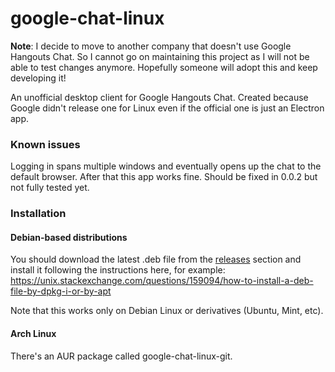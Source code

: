 # google-chat-linux

**Note**: I decide to move to another company that doesn't use Google Hangouts Chat. So I cannot go on maintaining this
project as I will not be able to test changes anymore. Hopefully someone will adopt this and keep developing it!

An unofficial desktop client for Google Hangouts Chat. Created because Google didn't release one
for Linux even if the official one is just an Electron app.

### Known issues

Logging in spans multiple windows and eventually opens up the chat to the default browser. After that
this app works fine.
Should be fixed in 0.0.2 but not fully tested yet.

### Installation

#### Debian-based distributions
You should download the latest .deb file from the [releases](https://github.com/robyf/google-chat-linux/releases) section and install it following the instructions here, for example: https://unix.stackexchange.com/questions/159094/how-to-install-a-deb-file-by-dpkg-i-or-by-apt

Note that this works only on Debian Linux or derivatives (Ubuntu, Mint, etc).


#### Arch Linux

There's an AUR package called google-chat-linux-git. 

 
